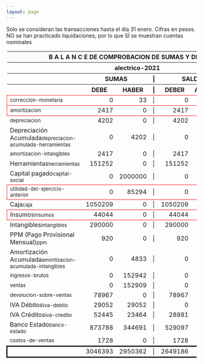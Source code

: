 ```yaml
--- 
layout: page
--- 
```

<script>

$('* div').each(function () {   
    var item = $(this).text();
    var num = Number(item).toLocaleString('en');

    if (Number(item) < 0) {
        num = num.replace('-', '');
        $(this).addClass('negMoney');
    } else {
        $(this).addClass('enMoney');
    }

    $(this).text(num);
});
</script>
 


Solo se consideran las transacciones hasta el día 31	enero.
Cifras en pesos.
NO se han practicado liquidaciones, por lo que SÍ se muestran cuentas nominales
<table rules='groups'>
<style> tfoot {  border: 3px solid black;  } </style> 
<thead><th colspan='7'> B A L A N C E  DE COMPROBACION DE SUMAS Y DE SALDOS </th> </thead>
<thead> <th colspan='7'> alectrico-2021</th></thead>
<thead> <th> </th> <th align='center' colspan= '2'>SUMAS</th> <th>|</th> <th align='center' colspan='2'>SALDOS</th> <th rowspan='2' > Errores </th> </thead>
<thead> <th></th>  <th align='center'>DEBE</th> <th align='center'>HABER</th> <th>|</th> <th align='center'>DEBER</th> <th align='center'>ACREEDOR</th> <th>A Corregir </th> </thead>
<tbody>
<tr style=' background: #fff; border: 1px solid red;'>
<td><small>correccion-monetaria</small></td> <td align='right'>0</td> <td align='right'>33</td> <td> | </td> <td align='right'> 0</td> <td align='right'>33</td> </tr>
<tr style=' background: #fff; border: 1px solid red;'>
<td><small>amortizacion</small></td> <td align='right'>2417</td> <td align='right'>0</td> <td> | </td> <td align='right'> 2417</td> <td align='right'>0</td> </tr>
<tr>
<td><small>depreciacion</small></td> <td align='right'>4202</td> <td align='right'>0</td> <td> | </td> <td align='right'> 4202</td> <td align='right'>0</td>
</tr>
<tr>
<td>Depreciación Acumulada<small>depreciacion-acumulada-herramientas</small></td> <td align='right'>0</td> <td align='right'>4202</td> <td> | </td> <td align='right'> 0</td> <td align='right'>4202</td>
</tr>
<tr>
<td><small>amortizacion-intangibles</small></td> <td align='right'>2417</td> <td align='right'>0</td> <td> | </td> <td align='right'> 2417</td> <td align='right'>0</td>
</tr>
<tr>
<td>Herramientas<small>herramientas</small></td> <td align='right'>151252</td> <td align='right'>0</td> <td> | </td> <td align='right'> 151252</td> <td align='right'>0</td>
</tr>
<tr>
<td>Capital pagado<small>capital-social</small></td> <td align='right'>0</td> <td align='right'>2000000</td> <td> | </td> <td align='right'> 0</td> <td align='right'>2000000</td>
</tr>
<tr style=' background: #fff; border: 1px solid red;'>
<td><small>utilidad-del-ejercicio-anterior</small></td> <td align='right'>0</td> <td align='right'>85294</td> <td> | </td> <td align='right'> 0</td> <td align='right'>85294</td> </tr>
<tr>
<td>Caja<small>caja</small></td> <td align='right'>1050209</td> <td align='right'>0</td> <td> | </td> <td align='right'> 1050209</td> <td align='right'>0</td>
</tr>
<tr style=' background: #fff; border: 1px solid red;'>
<td>Insumos<small>insumos</small></td> <td align='right'>44044</td> <td align='right'>0</td> <td> | </td> <td align='right'> 44044</td> <td align='right'>0</td> </tr>
<tr>
<td>Intangibles<small>intangibles</small> </td> <td align='right'>290000</td> <td align='right'>0</td> <td> | </td> <td align='right'> 290000</td> <td align='right'>0</td> 
<td colspan='2' style=' background: #faa; border: 1px solid red;'>Subcuenta </td>
</tr>
<tr>
<td>PPM (Pago Provisional Mensual)<small>ppm</small></td> <td align='right'>920</td> <td align='right'>0</td> <td> | </td> <td align='right'> 920</td> <td align='right'>0</td>
</tr>
<tr>
<td>Amortización Acumulada<small>amortizacion-acumulada-intangibles</small></td> <td align='right'>0</td> <td align='right'>4833</td> <td> | </td> <td align='right'> 0</td> <td align='right'>4833</td>
</tr>
<tr>
<td><small>ingresos-brutos</small></td> <td align='right'>0</td> <td align='right'>152942</td> <td> | </td> <td align='right'> 0</td> <td align='right'>152942</td>
</tr>
<tr>
<td><small>ventas</small></td> <td align='right'>0</td> <td align='right'>152909</td> <td> | </td> <td align='right'> 0</td> <td align='right'>152909</td>
</tr>
<tr>
<td><small>devolucion-sobre-ventas</small></td> <td align='right'>78967</td> <td align='right'>0</td> <td> | </td> <td align='right'> 78967</td> <td align='right'>0</td>
</tr>
<tr>
<td>IVA Débitos<small>iva-debito</small></td> <td align='right'>29052</td> <td align='right'>29052</td> <td> | </td> <td align='right'> 0</td> <td align='right'>0</td>
</tr>
<tr>
<td>IVA Créditos<small>iva-credito</small></td> <td align='right'>52445</td> <td align='right'>23464</td> <td> | </td> <td align='right'> 28981</td> <td align='right'>0</td>
</tr>
<tr>
<td>Banco Estado<small>banco-estado</small></td> <td align='right'>873788</td> <td align='right'>344691</td> <td> | </td> <td align='right'> 529097</td> <td align='right'>0</td>
</tr>
<tr>
<td><small>costos-de-ventas</small></td> <td align='right'>1728</td> <td align='right'>0</td> <td> | </td> <td align='right'> 1728</td> <td align='right'>0</td>
</tr>
</tbody>
<tfoot>
<tr> <td></td> <td align='right'> <div>3046393</div></td> <td align='right'> <div>2950362</div></td><td> | </td> <td align='right'> <div>2649186</div></td> <td align='right'> <div>2553155</div></td> </tr>
</tfoot>
</table>
